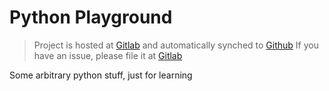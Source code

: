 # Python Playground

> Project is hosted at [Gitlab](https://gitlab.com/papanito/python-playgorund/) and automatically synched to [Github](https://github.com/papanito/python-playgorund/)
> If you have an issue, please file it at [Gitlab](https://gitlab.com/papanito/python-playgorund/-/issues)

Some arbitrary python stuff, just for learning
